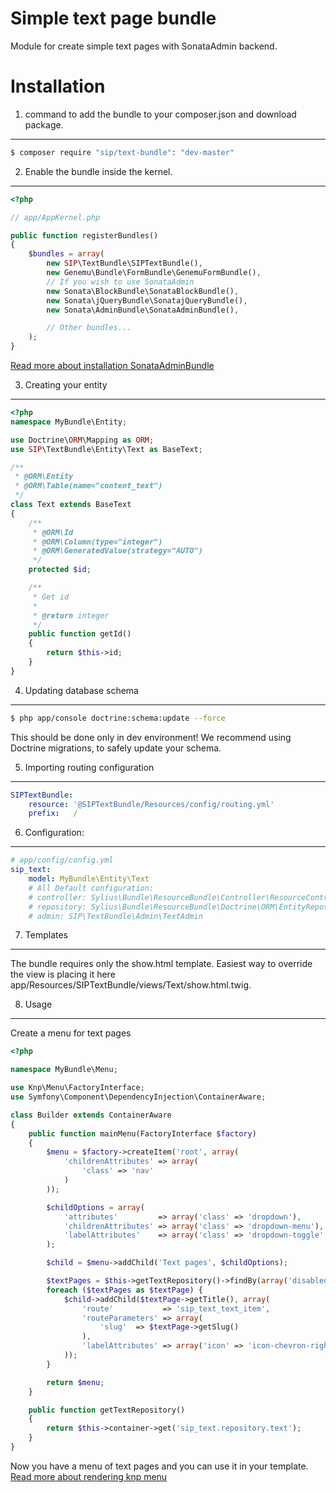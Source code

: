 Simple text page bundle
=======================

Module for create simple text pages with SonataAdmin backend.

Installation
============

1. command to add the bundle to your composer.json and download package.
------------------------------------------------------------------------

``` bash
$ composer require "sip/text-bundle": "dev-master"
```

2. Enable the bundle inside the kernel.
---------------------------------------

``` php
<?php

// app/AppKernel.php

public function registerBundles()
{
    $bundles = array(
        new SIP\TextBundle\SIPTextBundle(),
        new Genemu\Bundle\FormBundle\GenemuFormBundle(),
        // If you wish to use SonataAdmin
        new Sonata\BlockBundle\SonataBlockBundle(),
        new Sonata\jQueryBundle\SonatajQueryBundle(),
        new Sonata\AdminBundle\SonataAdminBundle(),

        // Other bundles...
    );
}
```

[Read more about installation SonataAdminBundle](http://sonata-project.org/bundles/admin/master/doc/reference/installation.html#installation)

3. Creating your entity
-----------------------

``` php
<?php
namespace MyBundle\Entity;

use Doctrine\ORM\Mapping as ORM;
use SIP\TextBundle\Entity\Text as BaseText;

/**
 * @ORM\Entity
 * @ORM\Table(name="content_text")
 */
class Text extends BaseText
{
    /**
     * @ORM\Id
     * @ORM\Column(type="integer")
     * @ORM\GeneratedValue(strategy="AUTO")
     */
    protected $id;

    /**
     * Get id
     *
     * @return integer
     */
    public function getId()
    {
        return $this->id;
    }
}
```

4. Updating database schema
---------------------------

``` bash
$ php app/console doctrine:schema:update --force
```

This should be done only in dev environment! We recommend using Doctrine migrations, to safely update your schema.

5. Importing routing configuration
----------------------------------

``` yml
SIPTextBundle:
    resource: '@SIPTextBundle/Resources/config/routing.yml'
    prefix:   /
```

6. Configuration:
-----------------

``` yml
# app/config/config.yml
sip_text:
    model: MyBundle\Entity\Text
    # All Default configuration:
    # controller: Sylius\Bundle\ResourceBundle\Controller\ResourceController
    # repository: Sylius\Bundle\ResourceBundle\Doctrine\ORM\EntityRepository
    # admin: SIP\TextBundle\Admin\TextAdmin
```

7. Templates
------------

The bundle requires only the show.html template.
Easiest way to override the view is placing it here app/Resources/SIPTextBundle/views/Text/show.html.twig.

8. Usage
--------

Create a menu for text pages

``` php
<?php

namespace MyBundle\Menu;

use Knp\Menu\FactoryInterface;
use Symfony\Component\DependencyInjection\ContainerAware;

class Builder extends ContainerAware
{
    public function mainMenu(FactoryInterface $factory)
    {
        $menu = $factory->createItem('root', array(
            'childrenAttributes' => array(
                'class' => 'nav'
            )
        ));

        $childOptions = array(
            'attributes'         => array('class' => 'dropdown'),
            'childrenAttributes' => array('class' => 'dropdown-menu'),
            'labelAttributes'    => array('class' => 'dropdown-toggle', 'data-toggle' => 'dropdown', 'href' => '#')
        );

        $child = $menu->addChild('Text pages', $childOptions);

        $textPages = $this->getTextRepository()->findBy(array('disabled' => 0));
        foreach ($textPages as $textPage) {
            $child->addChild($textPage->getTitle(), array(
                'route'           => 'sip_text_text_item',
                'routeParameters' => array(
                    'slug'  => $textPage->getSlug()
                ),
                'labelAttributes' => array('icon' => 'icon-chevron-right')
            ));
        }

        return $menu;
    }

    public function getTextRepository()
    {
        return $this->container->get('sip_text.repository.text');
    }
}
```

Now you have a menu of text pages and you can use it in your template.
[Read more about rendering knp menu](https://github.com/KnpLabs/KnpMenuBundle/blob/master/Resources/doc/index.md#rendering-menus)

